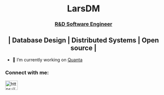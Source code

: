 <h1 align="center">LarsDM</h1>
<h3 align="center"><a href="https://klarrio.com/">R&D Software Engineer</a></h3>
<h2 align="center">| Database Design | Distributed Systems | Open source |</h2>


- 🔭 I’m currently working on [Quanta](https://github.com/quantanotes)

<h3 align="left">Connect with me:</h3>
<p align="left">
<a href="https://www.linkedin.com/in/lars-de-maere-16b832131/" target="blank"><img align="center" src="https://raw.githubusercontent.com/rahuldkjain/github-profile-readme-generator/master/src/images/icons/Social/linked-in-alt.svg" alt="https://www.linkedin.com/in/lars-de-maere-16b832131/" height="30" width="40" /></a>
</p>
